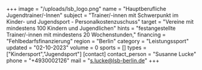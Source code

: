 +++
image = "/uploads/lsb_logo.png"
name = "Hauptberufliche Jugendtrainer/-Innen"
subject = "Trainer/-innen mit Schwerpunkt im Kinder- und Jugendsport - Personalkostenzuschuss"
target = "Vereine mit mindestens 100 Kindern und Jugendlichen"
hints = "festangestellte Trainer/-innen mit mindestens 20 Wochenstunden,"
financing = "Fehlbedarfsfinanzierung"
region = "Berlin"
category = "Leistungssport"
updated = "02-10-2023"
volume = 0
sports = []
types = ["Kindersport","Jugendsport"]
[contact]
contact_person = "Susanne Lucke"
phone = "+4930002126"
mail = "s.lucke@lsb-berlin.de"
+++